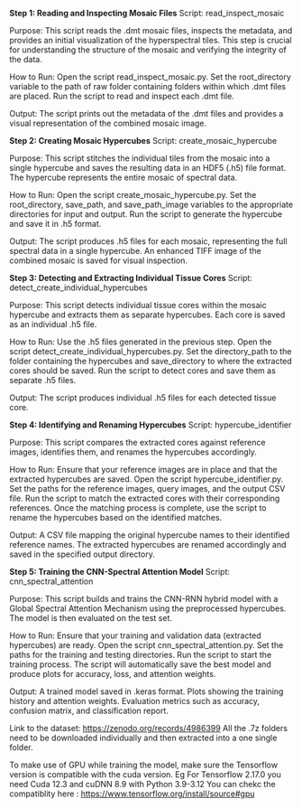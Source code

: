 **Step 1: Reading and Inspecting Mosaic Files**
Script: read_inspect_mosaic

Purpose:
This script reads the .dmt mosaic files, inspects the metadata, and provides an initial visualization of the hyperspectral tiles. This step is crucial for understanding the structure of the mosaic and verifying the integrity of the data.

How to Run:
Open the script read_inspect_mosaic.py.
Set the root_directory variable to the path of raw folder containing folders within which .dmt files are placed.
Run the script to read and inspect each .dmt file.

Output:
The script prints out the metadata of the .dmt files and provides a visual representation of the combined mosaic image.


**Step 2: Creating Mosaic Hypercubes**
Script: create_mosaic_hypercube

Purpose:
This script stitches the individual tiles from the mosaic into a single hypercube and saves the resulting data in an HDF5 (.h5) file format. The hypercube represents the entire mosaic of spectral data.

How to Run:
Open the script create_mosaic_hypercube.py.
Set the root_directory, save_path, and save_path_image variables to the appropriate directories for input and output.
Run the script to generate the hypercube and save it in .h5 format.

Output:
The script produces .h5 files for each mosaic, representing the full spectral data in a single hypercube.
An enhanced TIFF image of the combined mosaic is saved for visual inspection.


**Step 3: Detecting and Extracting Individual Tissue Cores**
Script: detect_create_individual_hypercubes

Purpose:
This script detects individual tissue cores within the mosaic hypercube and extracts them as separate hypercubes. Each core is saved as an individual .h5 file.

How to Run:
Use the .h5 files generated in the previous step.
Open the script detect_create_individual_hypercubes.py.
Set the directory_path to the folder containing the hypercubes and save_directory to where the extracted cores should be saved.
Run the script to detect cores and save them as separate .h5 files.

Output:
The script produces individual .h5 files for each detected tissue core.


**Step 4: Identifying and Renaming Hypercubes**
Script: hypercube_identifier

Purpose:
This script compares the extracted cores against reference images, identifies them, and renames the hypercubes accordingly.

How to Run:
Ensure that your reference images are in place and that the extracted hypercubes are saved.
Open the script hypercube_identifier.py.
Set the paths for the reference images, query images, and the output CSV file.
Run the script to match the extracted cores with their corresponding references.
Once the matching process is complete, use the script to rename the hypercubes based on the identified matches.

Output:
A CSV file mapping the original hypercube names to their identified reference names.
The extracted hypercubes are renamed accordingly and saved in the specified output directory.


**Step 5: Training the CNN-Spectral Attention Model**
Script: cnn_spectral_attention

Purpose:
This script builds and trains the CNN-RNN hybrid model with a Global Spectral Attention Mechanism using the preprocessed hypercubes. The model is then evaluated on the test set.

How to Run:
Ensure that your training and validation data (extracted hypercubes) are ready.
Open the script cnn_spectral_attention.py.
Set the paths for the training and testing directories.
Run the script to start the training process.
The script will automatically save the best model and produce plots for accuracy, loss, and attention weights.

Output:
A trained model saved in .keras format.
Plots showing the training history and attention weights.
Evaluation metrics such as accuracy, confusion matrix, and classification report.

Link to the dataset: https://zenodo.org/records/4986399
All the .7z folders need to be downloaded individually and then extracted into a one single folder. 

To make use of GPU while training the model, make sure the Tensorflow version is compatible with the cuda version.
Eg For Tensorflow 2.17.0 you need Cuda 12.3 and cuDNN 8.9 with Python 3.9-3.12
You can chekc the compatiblity here : https://www.tensorflow.org/install/source#gpu
